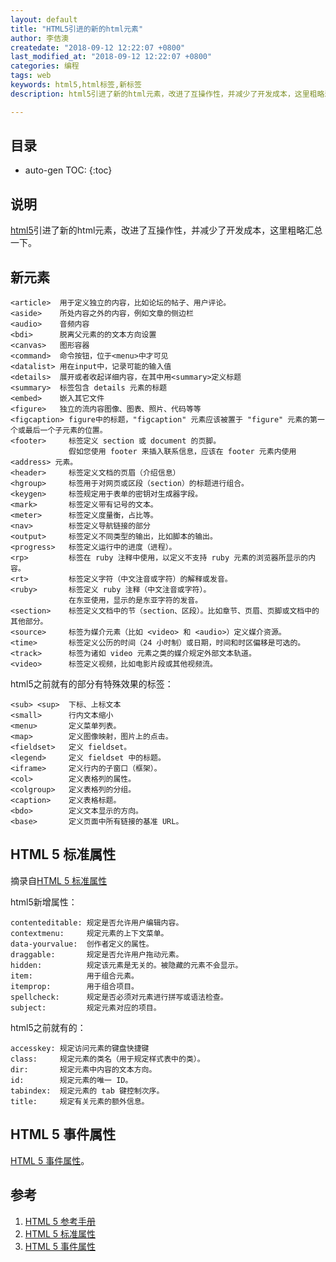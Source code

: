 ```yaml
---
layout: default
title: "HTML5引进的新的html元素"
author: 李佶澳
createdate: "2018-09-12 12:22:07 +0800"
last_modified_at: "2018-09-12 12:22:07 +0800"
categories: 编程
tags: web
keywords: html5,html标签,新标签
description: html5引进了新的html元素，改进了互操作性，并减少了开发成本，这里粗略汇总一下

---
```


## 目录
* auto-gen TOC:
{:toc}

## 说明

[html5][1]引进了新的html元素，改进了互操作性，并减少了开发成本，这里粗略汇总一下。

## 新元素

	<article>  用于定义独立的内容，比如论坛的帖子、用户评论。
	<aside>    所处内容之外的内容，例如文章的侧边栏
	<audio>    音频内容
	<bdi>      脱离父元素的的文本方向设置
	<canvas>   图形容器
	<command>  命令按钮，位于<menu>中才可见
	<datalist> 用在input中，记录可能的输入值
	<details>  展开或者收起详细内容，在其中用<summary>定义标题
	<summary>  标签包含 details 元素的标题
	<embed>    嵌入其它文件 
	<figure>   独立的流内容图像、图表、照片、代码等等
	<figcaption> figure中的标题，"figcaption" 元素应该被置于 "figure" 元素的第一个或最后一个子元素的位置。
	<footer>     标签定义 section 或 document 的页脚。
	             假如您使用 footer 来插入联系信息，应该在 footer 元素内使用 <address> 元素。
	<header>     标签定义文档的页眉（介绍信息）
	<hgroup>     标签用于对网页或区段（section）的标题进行组合。
	<keygen>     标签规定用于表单的密钥对生成器字段。
	<mark>       标签定义带有记号的文本。
	<meter>      标签定义度量衡，占比等。
	<nav>        标签定义导航链接的部分
	<output>     标签定义不同类型的输出，比如脚本的输出。
	<progress>   标签定义运行中的进度（进程）。
	<rp>         标签在 ruby 注释中使用，以定义不支持 ruby 元素的浏览器所显示的内容。
	<rt>         标签定义字符（中文注音或字符）的解释或发音。
	<ruby>       标签定义 ruby 注释（中文注音或字符）。
	             在东亚使用，显示的是东亚字符的发音。
	<section>    标签定义文档中的节（section、区段）。比如章节、页眉、页脚或文档中的其他部分。
	<source>     标签为媒介元素（比如 <video> 和 <audio>）定义媒介资源。
	<time>       标签定义公历的时间（24 小时制）或日期，时间和时区偏移是可选的。
	<track>      标签为诸如 video 元素之类的媒介规定外部文本轨道。
	<video>      标签定义视频，比如电影片段或其他视频流。

html5之前就有的部分有特殊效果的标签：

	<sub> <sup>  下标、上标文本
	<small>      行内文本缩小
	<menu>       定义菜单列表。
	<map>        定义图像映射，图片上的点击。
	<fieldset>   定义 fieldset。
	<legend>     定义 fieldset 中的标题。
	<iframe>     定义行内的子窗口（框架）。
	<col>        定义表格列的属性。
	<colgroup>   定义表格列的分组。
	<caption>    定义表格标题。
	<bdo>        定义文本显示的方向。
	<base>       定义页面中所有链接的基准 URL。

## HTML 5 标准属性

摘录自[HTML 5 标准属性][2]

html5新增属性：

	contenteditable: 规定是否允许用户编辑内容。
	contextmenu:     规定元素的上下文菜单。
	data-yourvalue:  创作者定义的属性。
	draggable:       规定是否允许用户拖动元素。
	hidden:          规定该元素是无关的。被隐藏的元素不会显示。
	item:            用于组合元素。
	itemprop:        用于组合项目。
	spellcheck:      规定是否必须对元素进行拼写或语法检查。
	subject:         规定元素对应的项目。

html5之前就有的：

	accesskey: 规定访问元素的键盘快捷键
	class:     规定元素的类名（用于规定样式表中的类）。
	dir:       规定元素中内容的文本方向。
	id:        规定元素的唯一 ID。
	tabindex:  规定元素的 tab 键控制次序。
	title:     规定有关元素的额外信息。

## HTML 5 事件属性

[HTML 5 事件属性][3]。

## 参考

1. [HTML 5 参考手册][1]
2. [HTML 5 标准属性][2]
3. [HTML 5 事件属性][3]

[1]: http://www.w3school.com.cn/html5/html5_reference.asp "HTML 5 参考手册"
[2]: http://www.w3school.com.cn/html5/html5_ref_standardattributes.asp "HTML 5 标准属性"
[3]: http://www.w3school.com.cn/html5/html5_ref_eventattributes.asp "HTML 5 事件属性"
